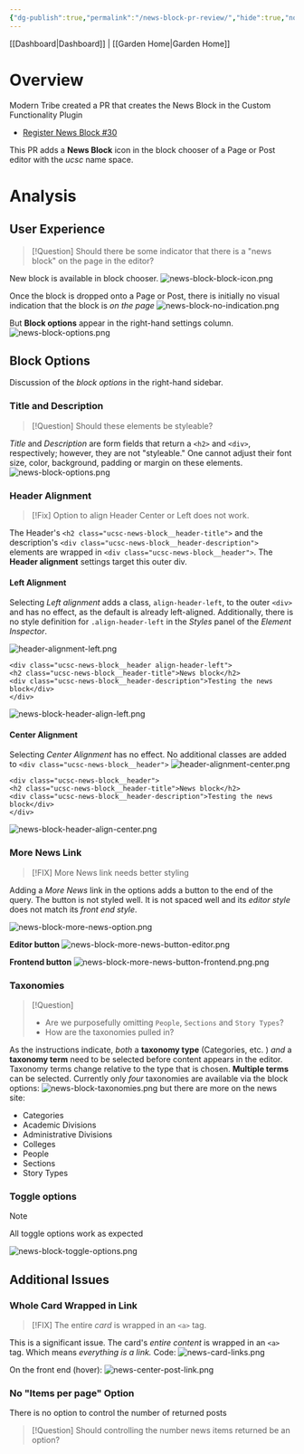 ```yaml
---
{"dg-publish":true,"permalink":"/news-block-pr-review/","hide":true,"noteIcon":"","created":"2024-10-04T07:34:22.972-07:00","updated":"2024-10-04T13:19:30.382-07:00"}
---
```


[[Dashboard\|Dashboard]] | [[Garden Home\|Garden Home]]

# Overview
Modern Tribe created a PR that creates the News Block in the Custom Functionality Plugin
- [Register News Block #30](https://github.com/ucsc/ucsc-custom-functionality/pull/30)

This PR adds a **News Block** icon in the block chooser of a Page or Post editor with the *ucsc* name space.

# Analysis
## User Experience
>[!Question]
>Should there be some indicator that there is a "news block" on the page in the editor?

New block is available in block chooser.
![news-block-block-icon.png](/img/user/attachments/news-block-block-icon.png)

Once the block is dropped onto a Page or Post, there is initially no visual indication that the block is *on the page*
![news-block-no-indication.png](/img/user/attachments/news-block-no-indication.png)

But **Block options** appear in the right-hand settings column.
![news-block-options.png](/img/user/attachments/news-block-options.png)

## Block Options
Discussion of the *block options* in the right-hand sidebar.
### Title and Description
>[!Question]
>Should these elements be styleable?

*Title* and *Description* are form fields that return a `<h2>` and `<div>`, respectively; however, they are not "styleable." One cannot adjust their font size, color, background, padding or margin on these elements. 
![news-block-options.png](/img/user/attachments/news-block-options.png)

### Header Alignment
>[!Fix]
>Option to align Header Center or Left does not work. 

The Header's `<h2 class="ucsc-news-block__header-title">` and the description's `<div class="ucsc-news-block__header-description">` elements are wrapped in `<div class="ucsc-news-block__header">`. The **Header alignment** settings target this outer div. 
#### Left Alignment
Selecting *Left alignment* adds a class, `align-header-left`, to the outer `<div>` and has no effect, as the default is already left-aligned. Additionally, there is no style definition for `.align-header-left` in the *Styles* panel of the *Element Inspector*.

![header-alignment-left.png](/img/user/attachments/header-alignment-left.png)

```
<div class="ucsc-news-block__header align-header-left">
<h2 class="ucsc-news-block__header-title">News block</h2>
<div class="ucsc-news-block__header-description">Testing the news block</div>
</div>
```

![news-block-header-align-left.png](/img/user/attachments/news-block-header-align-left.png)

#### Center Alignment
Selecting *Center Alignment* has no effect. No additional classes are added to `<div class="ucsc-news-block__header">`
![header-alignment-center.png](/img/user/attachments/header-alignment-center.png)

```
<div class="ucsc-news-block__header">
<h2 class="ucsc-news-block__header-title">News block</h2>
<div class="ucsc-news-block__header-description">Testing the news block</div>
</div>
```

![news-block-header-align-center.png](/img/user/attachments/news-block-header-align-center.png)

### More News Link
>[!FIX]
>More News link needs better styling

Adding a *More News* link in the options adds a button to the end of the query. The button is not styled well. It is not spaced well and its *editor style* does not match its *front end style*.

![news-block-more-news-option.png](/img/user/attachments/news-block-more-news-option.png)

**Editor button**
![news-block-more-news-button-editor.png](/img/user/attachments/news-block-more-news-button-editor.png)

**Frontend button**
![news-block-more-news-button-frontend.png.png](/img/user/attachments/news-block-more-news-button-frontend.png.png)

### Taxonomies

> [!Question] 
> - Are we purposefully omitting `People`, `Sections` and `Story Types`?
> - How are the taxonomies pulled in?

As the instructions indicate, *both* a **taxonomy type** (Categories, etc. ) *and* a **taxonomy term** need to be selected before content appears in the editor. Taxonomy terms change relative to the type that is chosen. **Multiple terms** can be selected. Currently only *four* taxonomies are available via the block options:
 ![news-block-taxonomies.png](/img/user/attachments/news-block-taxonomies.png)
but there are more on the news site:
- Categories
- Academic Divisions
- Administrative Divisions
- Colleges
- People
- Sections
- Story Types

### Toggle options
>[!NOTE]
>All toggle options work as expected

![news-block-toggle-options.png](/img/user/attachments/news-block-toggle-options.png)

## Additional Issues
### Whole Card Wrapped in Link
>[!FIX]
>The entire *card* is wrapped in an `<a>` tag. 

This is a significant issue. The card's *entire content* is wrapped in an `<a>` tag. Which means *everything is a link.*
Code:
![news-card-links.png](/img/user/attachments/news-card-links.png)

On the front end (hover):
![news-center-post-link.png](/img/user/attachments/news-center-post-link.png)


### No "Items per page" Option
There is no option to control the number of returned posts 
>[!Question]
>Should controlling the number news items returned be an option?